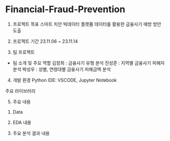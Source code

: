 # Financial-Fraud-Prevention


1. 프로젝트 목표
스마트 치안 빅데이터 플랫폼 데이터를 활용한 금융사기 예방 방안 도출

2. 프로젝트 기간
23.11.06 ~ 23.11.14

3. 팀 프로젝트
   
- 팀 소개 및 주요 역할
김창희 : 금융사기 유형 분석
진성준 : 지역별 금융사기 피해자 분석
박성우 : 성별, 연령대별 금융사기 피해금액 분석

4. 개발 환경
Python
IDE: VSCODE, Jupyter Notebook

주요 라이브러리


5. 주요 내용

1) Data

1) EDA 내용

2) 주요 분석 결과 내용

